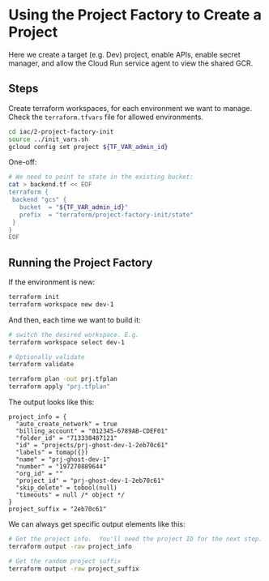 # Using the Project Factory to Create a Project

Here we create a target (e.g. Dev) project, enable APIs, enable secret manager, and allow the Cloud Run service agent to view the shared GCR.

## Steps

Create terraform workspaces, for each environment we want to manage. 
Check the `terraform.tfvars` file for allowed environments.

```bash
cd iac/2-project-factory-init
source ../init_vars.sh
gcloud config set project ${TF_VAR_admin_id}
```

One-off:

```bash
# We need to point to state in the existing bucket:
cat > backend.tf << EOF
terraform {
 backend "gcs" {
   bucket  = "${TF_VAR_admin_id}"
   prefix  = "terraform/project-factory-init/state"
 }
}
EOF
```

## Running the Project Factory

If the environment is new:

```bash
terraform init
terraform workspace new dev-1
```

And then, each time we want to build it:

```bash
# switch the desired workspace. E.g.
terraform workspace select dev-1

# Optionally validate
terraform validate

terraform plan -out prj.tfplan
terraform apply "prj.tfplan"
```

The output looks like this:

```text
project_info = {
  "auto_create_network" = true
  "billing_account" = "012345-6789AB-CDEF01"
  "folder_id" = "713338487121"
  "id" = "projects/prj-ghost-dev-1-2eb70c61"
  "labels" = tomap({})
  "name" = "prj-ghost-dev-1"
  "number" = "197270889644"
  "org_id" = ""
  "project_id" = "prj-ghost-dev-1-2eb70c61"
  "skip_delete" = tobool(null)
  "timeouts" = null /* object */
}
project_suffix = "2eb70c61"
```

We can always get specific output elements like this:

```bash
# Get the project info.  You'll need the project ID for the next step. (Not the number!!)
terraform output -raw project_info

# Get the random project suffix
terraform output -raw project_suffix
```